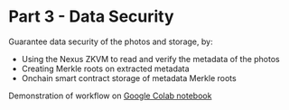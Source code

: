 # Part 3 - Data Security

Guarantee data security of the photos and storage, by:
- Using the Nexus ZKVM to read and verify the metadata of the photos
- Creating Merkle roots on extracted metadata
- Onchain smart contract storage of metadata Merkle roots

Demonstration of workflow on [Google Colab notebook](https://colab.research.google.com/drive/1SFaYxnhX_WdNE3cZDmMJcp9WEVjEgR57#scrollTo=K4R8yrCPPV3f)